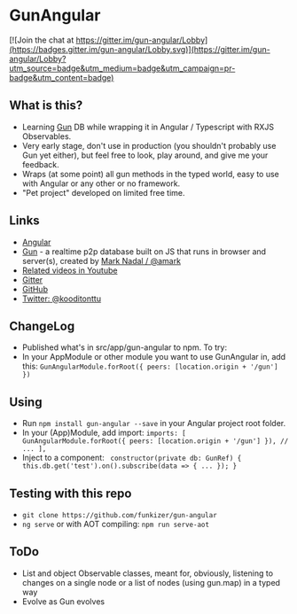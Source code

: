 # GunAngular

[![Join the chat at https://gitter.im/gun-angular/Lobby](https://badges.gitter.im/gun-angular/Lobby.svg)](https://gitter.im/gun-angular/Lobby?utm_source=badge&utm_medium=badge&utm_campaign=pr-badge&utm_content=badge)

## What is this?

- Learning [Gun](http://gun.js.org) DB while wrapping it in Angular / Typescript with RXJS Observables.
- Very early stage, don't use in production (you shouldn't probably use Gun yet either), but feel free to look, play around, and give me your feedback.
- Wraps (at some point) all gun methods in the typed world, easy to use with Angular or any other or no framework.
- "Pet project" developed on limited free time.

## Links
- [Angular](https://angular.io)
- [Gun](http://gun.js.org) - a realtime p2p database built on JS that runs in browser and server(s), created by [Mark Nadal / @amark](https://github.com/amark) 
- [Related videos in Youtube](https://www.youtube.com/results?search_query=mark+nadal)
- [Gitter](https://gitter.im/gun-angular)
- [GitHub](https://github.com/funkizer/gun-angular)
- [Twitter: @kooditonttu](https://twitter.com/kooditonttu)

## ChangeLog
- Published what's in src/app/gun-angular to npm. To try: 
- In your AppModule or other module you want to use GunAngular in, add this:
 `GunAngularModule.forRoot({ peers: [location.origin + '/gun'] })`

## Using
- Run `npm install gun-angular --save` in your Angular project root folder.
- In your (App)Module, add import:
`
  imports: [
   GunAngularModule.forRoot({ peers: [location.origin + '/gun'] }),
    // ...
  ],
`
- Inject to a component:
`  constructor(private db: GunRef) { 
    this.db.get('test').on().subscribe(data => { ... });
} `

## Testing with this repo
- `git clone https://github.com/funkizer/gun-angular`
- `ng serve` or with AOT compiling: `npm run serve-aot`

## ToDo

- List and object Observable classes, meant for, obviously, listening to changes on a single node or a list of nodes (using gun.map) in a typed way
- Evolve as Gun evolves